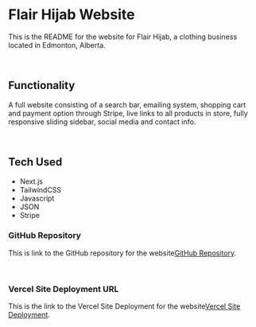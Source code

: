 # Flair Hijab Website
 This is the README for the website for Flair Hijab, a clothing business located in Edmonton, Alberta.

 <br/>

##  Functionality
A full website consisting of a search bar, emailing system, shopping cart and payment option through Stripe, live links to all products in store, fully responsive sliding sidebar, social media and contact info.

 <br/>

## Tech Used
- Next.js
- TailwindCSS
- Javascript
- JSON 
- Stripe


### GitHub Repository
This is link to the GitHub repository for the website[GitHub Repository](https://github.com/abraara/flair-hijab).   

 <br/>

### Vercel Site Deployment URL 
This is the link to the Vercel Site Deployment for the website[Vercel Site Deployment](https://flair-hijab.vercel.app/).  

<br/>

